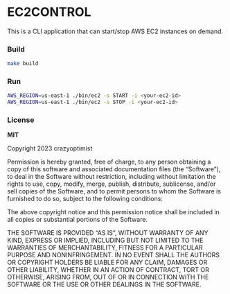 # EC2CONTROL

This is a CLI application that can start/stop AWS EC2 instances on demand.

### Build

```bash
make build
```

### Run

```bash
AWS_REGION=us-east-1 ./bin/ec2 -s START -i <your-ec2-id>
AWS_REGION=us-east-1 ./bin/ec2 -s STOP -i <your-ec2-id>
```

### License

**MIT**

Copyright 2023 crazyoptimist

Permission is hereby granted, free of charge, to any person obtaining a copy of this software and associated documentation files (the “Software”), to deal in the Software without restriction, including without limitation the rights to use, copy, modify, merge, publish, distribute, sublicense, and/or sell copies of the Software, and to permit persons to whom the Software is furnished to do so, subject to the following conditions:

The above copyright notice and this permission notice shall be included in all copies or substantial portions of the Software.

THE SOFTWARE IS PROVIDED “AS IS”, WITHOUT WARRANTY OF ANY KIND, EXPRESS OR IMPLIED, INCLUDING BUT NOT LIMITED TO THE WARRANTIES OF MERCHANTABILITY, FITNESS FOR A PARTICULAR PURPOSE AND NONINFRINGEMENT. IN NO EVENT SHALL THE AUTHORS OR COPYRIGHT HOLDERS BE LIABLE FOR ANY CLAIM, DAMAGES OR OTHER LIABILITY, WHETHER IN AN ACTION OF CONTRACT, TORT OR OTHERWISE, ARISING FROM, OUT OF OR IN CONNECTION WITH THE SOFTWARE OR THE USE OR OTHER DEALINGS IN THE SOFTWARE.
